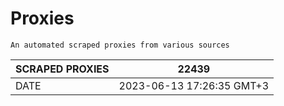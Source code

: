 # Proxies
    An automated scraped proxies from various sources

| SCRAPED PROXIES | 22439            |
|-----------------|---------------------------|
| DATE            | 2023-06-13 17:26:35 GMT+3          |